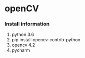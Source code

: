 # openCV

### Install information
1. python 3.6
2. pip install opencv-contrib-python
3. opencv 4.2
4. pycharm
